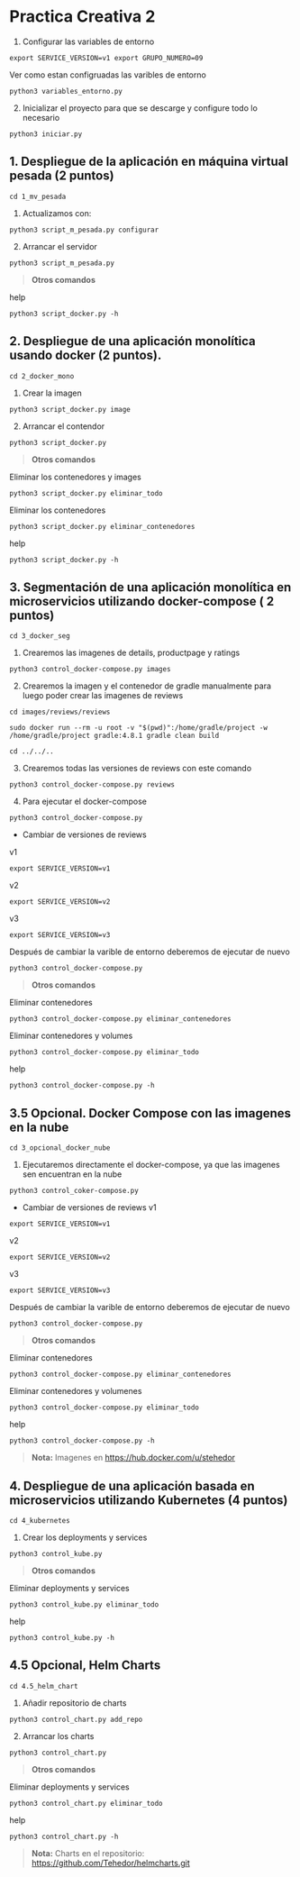 # Practica Creativa 2


1. Configurar las variables de entorno

```
export SERVICE_VERSION=v1 export GRUPO_NUMERO=09
```
Ver como estan configruadas las varibles de entorno
```
python3 variables_entorno.py
```
2. Inicializar el proyecto para que se descarge y configure todo lo necesario
```
python3 iniciar.py
```


## 1. Despliegue de la aplicación en máquina virtual pesada (2 puntos)
```
cd 1_mv_pesada
```
1. Actualizamos con:
```
python3 script_m_pesada.py configurar
```
2. Arrancar el servidor
```
python3 script_m_pesada.py 
```

> **Otros comandos** 

help
```
python3 script_docker.py -h
```

## 2. Despliegue de una aplicación monolítica usando docker (2 puntos).

```
cd 2_docker_mono
```
1. Crear la imagen
```
python3 script_docker.py image
```

2. Arrancar el contendor
```
python3 script_docker.py
```

> **Otros comandos**

Eliminar los contenedores y images
```
python3 script_docker.py eliminar_todo
```
Eliminar los contenedores
```
python3 script_docker.py eliminar_contenedores
```
help
```
python3 script_docker.py -h
```

## 3. Segmentación de una aplicación monolítica en microservicios utilizando docker-compose ( 2 puntos)
```
cd 3_docker_seg
```
1. Crearemos las imagenes de details, productpage y ratings 
```
python3 control_docker-compose.py images
```
2. Crearemos la imagen y el contenedor de gradle manualmente para luego poder crear las imagenes de reviews 
```
cd images/reviews/reviews
```
```
sudo docker run --rm -u root -v "$(pwd)":/home/gradle/project -w /home/gradle/project gradle:4.8.1 gradle clean build
```
```
cd ../../..
```

3. Crearemos todas las versiones de reviews con este comando
```
python3 control_docker-compose.py reviews
```

4. Para ejecutar el docker-compose
```
python3 control_docker-compose.py 
```

+ Cambiar de versiones de reviews
  
v1
```
export SERVICE_VERSION=v1 
```
v2
```
export SERVICE_VERSION=v2
```
v3
```
export SERVICE_VERSION=v3 
```
Después de cambiar la varible de entorno deberemos de ejecutar de nuevo
```
python3 control_docker-compose.py 
```

> **Otros comandos**

Eliminar contenedores
```
python3 control_docker-compose.py eliminar_contenedores
```
Eliminar contenedores y volumes
```
python3 control_docker-compose.py eliminar_todo
```
help
```
python3 control_docker-compose.py -h
```

## 3.5 Opcional. Docker Compose con las imagenes en la nube

```
cd 3_opcional_docker_nube
```
1. Ejecutaremos directamente el docker-compose, ya que las imagenes sen encuentran en la nube
```
python3 control_coker-compose.py 
```

+ Cambiar de versiones de reviews
v1
```
export SERVICE_VERSION=v1 
```
v2
```
export SERVICE_VERSION=v2
```
v3
```
export SERVICE_VERSION=v3 
```
Después de cambiar la varible de entorno deberemos de ejecutar de nuevo
```
python3 control_docker-compose.py 
```

> **Otros comandos**

Eliminar contenedores
```
python3 control_docker-compose.py eliminar_contenedores
```
Eliminar contenedores y volumenes
```
python3 control_docker-compose.py eliminar_todo
```
help
```
python3 control_docker-compose.py -h
```

> **Nota:** Imagenes en https://hub.docker.com/u/stehedor

## 4. Despliegue de una aplicación basada en microservicios utilizando Kubernetes (4 puntos)
```
cd 4_kubernetes
```
1. Crear los deployments y services
```
python3 control_kube.py
```
> **Otros comandos**

Eliminar deployments y services
```
python3 control_kube.py eliminar_todo
```
help
```
python3 control_kube.py -h
```


## 4.5 Opcional, Helm Charts
```
cd 4.5_helm_chart
```
1. Añadir repositorio de charts
```
python3 control_chart.py add_repo
```
2. Arrancar los charts 
```
python3 control_chart.py
```
> **Otros comandos** 

Eliminar deployments y services
```
python3 control_chart.py eliminar_todo
```
help
```
python3 control_chart.py -h
```

> **Nota:** Charts en el repositorio: https://github.com/Tehedor/helmcharts.git

